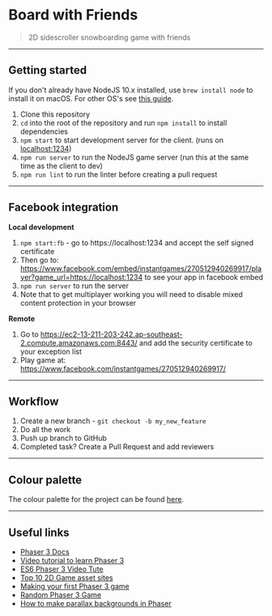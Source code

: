 # Board with Friends
> 2D sidescroller snowboarding game with friends

---

## Getting started
If you don't already have NodeJS 10.x installed, use `brew install node` to install it on macOS. For other OS's see [this guide](https://nodejs.org/en/download/package-manager/).

1. Clone this repository
2. `cd` into the root of the repository and run `npm install` to install dependencies
3. `npm start` to start development server for the client. (runs on [localhost:1234](http://localhost:1234/))
4. `npm run server` to run the NodeJS game server (run this at the same time as the client to dev)
5. `npm run lint` to run the linter before creating a pull request


---

## Facebook integration

__Local development__
1. `npm start:fb` - go to https://localhost:1234 and accept the self signed certificate
2. Then go to: https://www.facebook.com/embed/instantgames/270512940269917/player?game_url=https://localhost:1234 to see your app in facebook embed
3. `npm run server` to run the server
4. Note that to get multiplayer working you will need to disable mixed content protection in your browser


__Remote__
1. Go to https://ec2-13-211-203-242.ap-southeast-2.compute.amazonaws.com:8443/ and add the security certificate to your exception list
2. Play game at: https://www.facebook.com/instantgames/270512940269917/


---

## Workflow

1. Create a new branch - `git checkout -b my_new_feature`
2. Do all the work
3. Push up branch to GitHub
4. Completed task? Create a Pull Request and add reviewers

---

## Colour palette
The colour palette for the project can be found [here](http://colorpeek.com/#466e85,8fb2c4,d0dde4,ecefed,395123,6e8c52,d91b1e,540f0f,9b1417,fc9b2d,54ded8).

---

## Useful links
- [Phaser 3 Docs](https://photonstorm.github.io/phaser3-docs/index.html)
- [Video tutorial to learn Phaser 3](https://youtu.be/T9kOFSFvgKc?t=7m)
- [ES6 Phaser 3 Video Tute](https://www.youtube.com/watch?v=7cpZ5Y7THmo)
- [Top 10 2D Game asset sites](https://www.gamasutra.com/blogs/DavidYing/20151221/262323/Top_10_Best_2D_Game_Asset_sites.php)
- [Making your first Phaser 3 game](https://www.phaser.io/tutorials/making-your-first-phaser-3-game)
- [Random Phaser 3 Game](http://labs.phaser.io/edit.html?src=src\games\mass%20attack\updated.js)
- [How to make parallax backgrounds in Phaser](https://www.joshmorony.com/how-to-create-a-parallax-background-in-phaser/)
